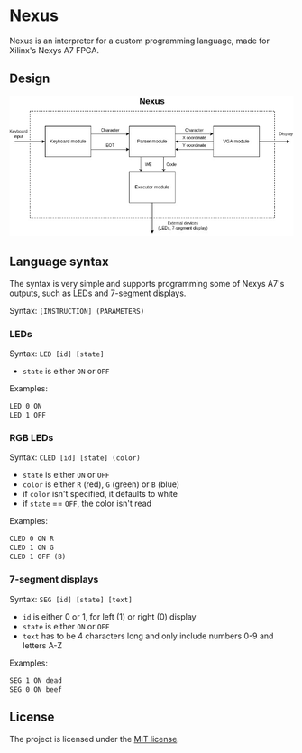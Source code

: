 # Nexus

Nexus is an interpreter for a custom programming language, made for Xilinx's Nexys A7 FPGA.


## Design

![](Nexus.jpg)

## Language syntax

The syntax is very simple and supports programming some of Nexys A7's outputs, such as LEDs and 7-segment displays.

Syntax: `[INSTRUCTION] (PARAMETERS)`

### LEDs

Syntax: `LED [id] [state]`
- `state` is either `ON` or `OFF`

Examples:
```
LED 0 ON
LED 1 OFF
```

### RGB LEDs

Syntax: `CLED [id] [state] (color)`
- `state` is either `ON` or `OFF`
- `color` is either `R` (red), `G` (green) or `B` (blue)
- if `color` isn't specified, it defaults to white
- if `state` == `OFF`, the color isn't read

Examples:
```
CLED 0 ON R
CLED 1 ON G
CLED 1 OFF (B)
```

### 7-segment displays

Syntax: `SEG [id] [state] [text]`
- `id` is either 0 or 1, for left (1) or right (0) display
- `state` is either `ON` or `OFF`
- `text` has to be 4 characters long and only include numbers 0-9 and letters A-Z

Examples:
```
SEG 1 ON dead
SEG 0 ON beef
```


## License

The project is licensed under the [MIT license](LICENSE).

